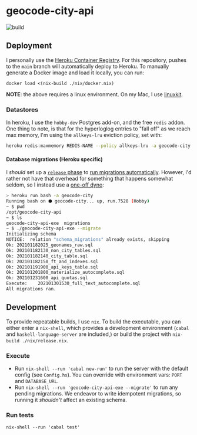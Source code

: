 # geocode-city-api

![build](https://github.com/geocode-city/api/workflows/Haskell%20CI/badge.svg)


## Deployment

I personally use the [Heroku Container Registry](https://devcenter.heroku.com/articles/container-registry-and-runtime). For this repository, pushes to the `main` branch will automatically
deploy to Heroku. To manually generate a Docker image and load it locally, you can run:

    docker load <(nix-build ./nix/docker.nix)

**NOTE**: the above requires a linux environment. On my Mac, I use [linuxkit](https://github.com/nix-community/linuxkit-nix).

### Datastores

In heroku, I use the `hobby-dev` Postgres add-on, and the free `redis` addon. One thing to note,
is that for the hyperloglog entries to "fall off" as we reach max memory, I'm using the `allkeys-lru` eviction policy, set with:

```sh
heroku redis:maxmemory REDIS-NAME --policy allkeys-lru -a geocode-city
```

#### Database migrations (Heroku specific)

I _should_ set up a [`release` phase](https://devcenter.heroku.com/articles/container-registry-and-runtime#release-phase) to [run migrations automatically](https://devcenter.heroku.com/articles/release-phase). However, I'd rather not have that overhead for something that
happens somewhat seldom, so I instead use a [one-off dyno](https://devcenter.heroku.com/articles/container-registry-and-runtime#one-off-dynos):

```sh
> heroku run bash -a geocode-city
Running bash on ⬢ geocode-city... up, run.7528 (Hobby)
~ $ pwd
/opt/geocode-city-api
~ $ ls
geocode-city-api-exe  migrations
~ $ ./geocode-city-api-exe --migrate
Initializing schema
NOTICE:  relation "schema_migrations" already exists, skipping
Ok:	202101182025_geonames_raw.sql
Ok:	202101182130_non_city_tables.sql
Ok:	202101182140_city_table.sql
Ok:	202101182150_ft_and_indexes.sql
Ok:	202101191900_api_keys_table.sql
Ok:	202101201800_materialize_autocomplete.sql
Ok:	202101231600_api_quotas.sql
Execute:	202101301530_full_text_autocomplete.sql
All migrations ran.
```

## Development

To provide repeatable builds, I use `nix`. To build the executable, you can either enter a `nix-shell`,
which provides a development environment (`cabal` and `haskell-language-server` are included,) or
build the project with `nix-build ./nix/release.nix`.

### Execute  

* Run `nix-shell --run 'cabal new-run'` to run the server with the default config (see `Config.hs`). You can override with environment vars: `PORT` and `DATABASE_URL`.
* Run `nix-shell --run 'geocode-city-api-exe --migrate'` to run any pending migrations. We endeavor to write idempotent migrations, so running it
  _shouldn't_ affect an existing schema. 

### Run tests

`nix-shell --run 'cabal test'`
